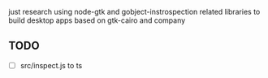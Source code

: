 just research using node-gtk and gobject-instrospection related libraries to build desktop apps based on gtk-cairo and company

## TODO

- [ ] src/inspect.js to ts